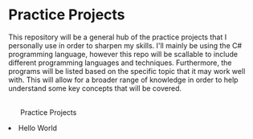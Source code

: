 # Practice Projects

This repository will be a general hub of the practice projects that I personally use in order to sharpen my skills. I'll mainly be using the C# programming language,
however this repo will be scallable to include different programming languages and techniques. Furthermore, the programs will be listed based on the specific topic that it may work well with. This will allow for a broader range of knowledge in order to help understand some key concepts that will be covered.
<br/><br />

<ul>Practice Projects</ul>
<li>Hello World</li>
